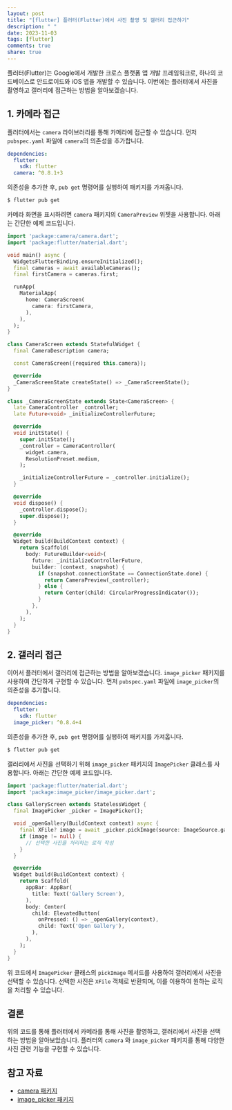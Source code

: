 ```yaml
---
layout: post
title: "[flutter] 플러터(Flutter)에서 사진 촬영 및 갤러리 접근하기"
description: " "
date: 2023-11-03
tags: [flutter]
comments: true
share: true
---
```


플러터(Flutter)는 Google에서 개발한 크로스 플랫폼 앱 개발 프레임워크로, 하나의 코드베이스로 안드로이드와 iOS 앱을 개발할 수 있습니다. 이번에는 플러터에서 사진을 촬영하고 갤러리에 접근하는 방법을 알아보겠습니다.

## 1. 카메라 접근

플러터에서는 `camera` 라이브러리를 통해 카메라에 접근할 수 있습니다. 먼저 `pubspec.yaml` 파일에 `camera`의 의존성을 추가합니다.

```yaml
dependencies:
  flutter:
    sdk: flutter
  camera: ^0.8.1+3
```

의존성을 추가한 후, `pub get` 명령어를 실행하여 패키지를 가져옵니다.

```bash
$ flutter pub get
```

카메라 화면을 표시하려면 `camera` 패키지의 `CameraPreview` 위젯을 사용합니다. 아래는 간단한 예제 코드입니다.

```dart
import 'package:camera/camera.dart';
import 'package:flutter/material.dart';

void main() async {
  WidgetsFlutterBinding.ensureInitialized();
  final cameras = await availableCameras();
  final firstCamera = cameras.first;

  runApp(
    MaterialApp(
      home: CameraScreen(
        camera: firstCamera,
      ),
    ),
  );
}

class CameraScreen extends StatefulWidget {
  final CameraDescription camera;

  const CameraScreen({required this.camera});

  @override
  _CameraScreenState createState() => _CameraScreenState();
}

class _CameraScreenState extends State<CameraScreen> {
  late CameraController _controller;
  late Future<void> _initializeControllerFuture;

  @override
  void initState() {
    super.initState();
    _controller = CameraController(
      widget.camera,
      ResolutionPreset.medium,
    );

    _initializeControllerFuture = _controller.initialize();
  }

  @override
  void dispose() {
    _controller.dispose();
    super.dispose();
  }

  @override
  Widget build(BuildContext context) {
    return Scaffold(
      body: FutureBuilder<void>(
        future: _initializeControllerFuture,
        builder: (context, snapshot) {
          if (snapshot.connectionState == ConnectionState.done) {
            return CameraPreview(_controller);
          } else {
            return Center(child: CircularProgressIndicator());
          }
        },
      ),
    );
  }
}
```

## 2. 갤러리 접근

이어서 플러터에서 갤러리에 접근하는 방법을 알아보겠습니다. `image_picker` 패키지를 사용하여 간단하게 구현할 수 있습니다. 먼저 `pubspec.yaml` 파일에 `image_picker`의 의존성을 추가합니다.

```yaml
dependencies:
  flutter:
    sdk: flutter
  image_picker: ^0.8.4+4
```

의존성을 추가한 후, `pub get` 명령어를 실행하여 패키지를 가져옵니다.

```bash
$ flutter pub get
```

갤러리에서 사진을 선택하기 위해 `image_picker` 패키지의 `ImagePicker` 클래스를 사용합니다. 아래는 간단한 예제 코드입니다.

```dart
import 'package:flutter/material.dart';
import 'package:image_picker/image_picker.dart';

class GalleryScreen extends StatelessWidget {
  final ImagePicker _picker = ImagePicker();

  void _openGallery(BuildContext context) async {
    final XFile? image = await _picker.pickImage(source: ImageSource.gallery);
    if (image != null) {
      // 선택한 사진을 처리하는 로직 작성
    }
  }

  @override
  Widget build(BuildContext context) {
    return Scaffold(
      appBar: AppBar(
        title: Text('Gallery Screen'),
      ),
      body: Center(
        child: ElevatedButton(
          onPressed: () => _openGallery(context),
          child: Text('Open Gallery'),
        ),
      ),
    );
  }
}
```

위 코드에서 `ImagePicker` 클래스의 `pickImage` 메서드를 사용하여 갤러리에서 사진을 선택할 수 있습니다. 선택한 사진은 `XFile` 객체로 반환되며, 이를 이용하여 원하는 로직을 처리할 수 있습니다.

## 결론

위의 코드를 통해 플러터에서 카메라를 통해 사진을 촬영하고, 갤러리에서 사진을 선택하는 방법을 알아보았습니다. 플러터의 `camera` 와 `image_picker` 패키지를 통해 다양한 사진 관련 기능을 구현할 수 있습니다.

## 참고 자료

- [camera 패키지](https://pub.dev/packages/camera)
- [image_picker 패키지](https://pub.dev/packages/image_picker)
